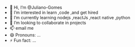 - 👋 Hi, I’m @Juliano-Gomes
- 👀 I’m interested in learn ,code ,and get hired
- 🌱 I’m currently learning nodejs ,reactJs ,react native ,python
- 💞️ I’m looking to collaborate in projects
- 📫 email me
- 😄 Pronouns: ...
- ⚡ Fun fact: ...

<!---
Juliano-Gomes/Juliano-Gomes is a ✨ special ✨ repository because its `README.md` (this file) appears on your GitHub profile.
You can click the Preview link to take a look at your changes.
--->
